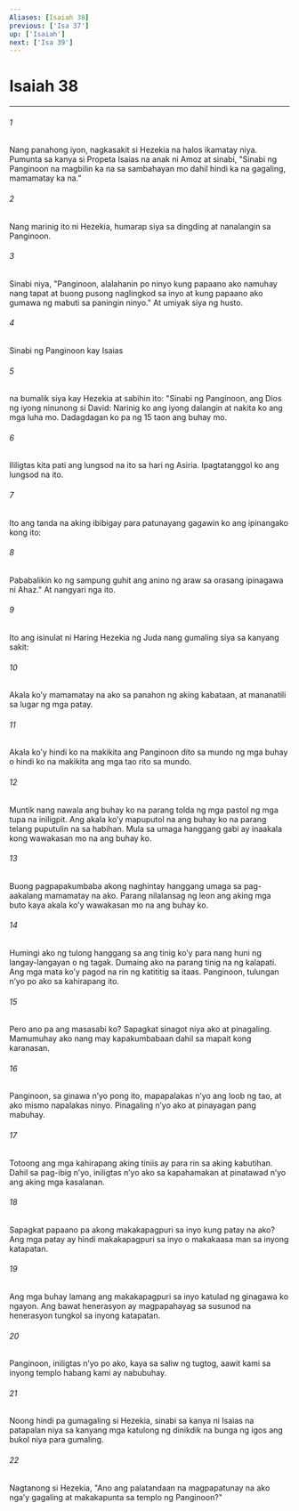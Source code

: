 ```yaml
---
Aliases: [Isaiah 38]
previous: ['Isa 37']
up: ['Isaiah']
next: ['Isa 39']
---
```

# Isaiah 38

***

###### 1
Nang panahong iyon, nagkasakit si Hezekia na halos ikamatay niya. Pumunta sa kanya si Propeta Isaias na anak ni Amoz at sinabi, "Sinabi ng Panginoon na magbilin ka na sa sambahayan mo dahil hindi ka na gagaling, mamamatay ka na." 

###### 2
Nang marinig ito ni Hezekia, humarap siya sa dingding at nanalangin sa Panginoon. 

###### 3
Sinabi niya, "Panginoon, alalahanin po ninyo kung papaano ako namuhay nang tapat at buong pusong naglingkod sa inyo at kung papaano ako gumawa ng mabuti sa paningin ninyo." At umiyak siya ng husto. 

###### 4
Sinabi ng Panginoon kay Isaias 

###### 5
na bumalik siya kay Hezekia at sabihin ito: "Sinabi ng Panginoon, ang Dios ng iyong ninunong si David: Narinig ko ang iyong dalangin at nakita ko ang mga luha mo. Dadagdagan ko pa ng 15 taon ang buhay mo. 

###### 6
Ililigtas kita pati ang lungsod na ito sa hari ng Asiria. Ipagtatanggol ko ang lungsod na ito. 

###### 7
Ito ang tanda na aking ibibigay para patunayang gagawin ko ang ipinangako kong ito: 

###### 8
Pababalikin ko ng sampung guhit ang anino ng araw sa orasang ipinagawa ni Ahaz." At nangyari nga ito. 

###### 9
Ito ang isinulat ni Haring Hezekia ng Juda nang gumaling siya sa kanyang sakit: 

###### 10
Akala koʼy mamamatay na ako sa panahon ng aking kabataan, at mananatili sa lugar ng mga patay. 

###### 11
Akala koʼy hindi ko na makikita ang Panginoon dito sa mundo ng mga buhay o hindi ko na makikita ang mga tao rito sa mundo. 

###### 12
Muntik nang nawala ang buhay ko na parang tolda ng mga pastol ng mga tupa na iniligpit. Ang akala koʼy mapuputol na ang buhay ko na parang telang puputulin na sa habihan. Mula sa umaga hanggang gabi ay inaakala kong wawakasan mo na ang buhay ko. 

###### 13
Buong pagpapakumbaba akong naghintay hanggang umaga sa pag-aakalang mamamatay na ako. Parang nilalansag ng leon ang aking mga buto kaya akala koʼy wawakasan mo na ang buhay ko. 

###### 14
Humingi ako ng tulong hanggang sa ang tinig koʼy para nang huni ng langay-langayan o ng tagak. Dumaing ako na parang tinig na ng kalapati. Ang mga mata koʼy pagod na rin ng katititig sa itaas. Panginoon, tulungan nʼyo po ako sa kahirapang ito. 

###### 15
Pero ano pa ang masasabi ko? Sapagkat sinagot niya ako at pinagaling. Mamumuhay ako nang may kapakumbabaan dahil sa mapait kong karanasan. 

###### 16
Panginoon, sa ginawa nʼyo pong ito, mapapalakas nʼyo ang loob ng tao, at ako mismo napalakas ninyo. Pinagaling nʼyo ako at pinayagan pang mabuhay. 

###### 17
Totoong ang mga kahirapang aking tiniis ay para rin sa aking kabutihan. Dahil sa pag-ibig nʼyo, iniligtas nʼyo ako sa kapahamakan at pinatawad nʼyo ang aking mga kasalanan. 

###### 18
Sapagkat papaano pa akong makakapagpuri sa inyo kung patay na ako? Ang mga patay ay hindi makakapagpuri sa inyo o makakaasa man sa inyong katapatan. 

###### 19
Ang mga buhay lamang ang makakapagpuri sa inyo katulad ng ginagawa ko ngayon. Ang bawat henerasyon ay magpapahayag sa susunod na henerasyon tungkol sa inyong katapatan. 

###### 20
Panginoon, iniligtas nʼyo po ako, kaya sa saliw ng tugtog, aawit kami sa inyong templo habang kami ay nabubuhay. 

###### 21
Noong hindi pa gumagaling si Hezekia, sinabi sa kanya ni Isaias na patapalan niya sa kanyang mga katulong ng dinikdik na bunga ng igos ang bukol niya para gumaling. 

###### 22
Nagtanong si Hezekia, "Ano ang palatandaan na magpapatunay na ako ngaʼy gagaling at makakapunta sa templo ng Panginoon?"
